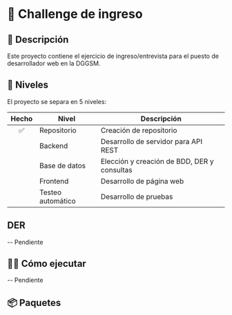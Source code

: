 # 📌 Challenge de ingreso

## 📖 Descripción  
Este proyecto contiene el ejercicio de ingreso/entrevista para el puesto de desarrollador web en la DGGSM.  

## 🚀 Niveles  
El proyecto se separa en 5 niveles:

| Hecho | Nivel | Descripción |
|:-----:|-------|-------------|
| ✅ | Repositorio | Creación de repositorio|
|  | Backend | Desarrollo de servidor para API REST|
|  | Base de datos | Elección y creación de BDD, DER y consultas|
|  | Frontend | Desarrollo de página web|
|  | Testeo automático | Desarrollo de pruebas|

## DER
 -- Pendiente

## 👨‍💻 Cómo ejecutar
 -- Pendiente

## 📦 Paquetes
